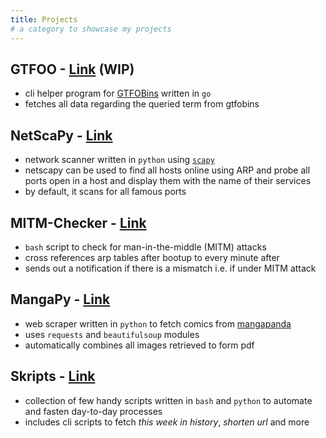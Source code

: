 ```yaml
---
title: Projects
# a category to showcase my projects
---
```


## GTFOO - [Link](https://github.com/lordlabuckdas/gtfoo) (WIP)

* cli helper program for [GTFOBins](https://gtfobins.github.io/) written in `go`
* fetches all data regarding the queried term from gtfobins

## NetScaPy - [Link](https://github.com/lordlabuckdas/netscapy)

* network scanner written in `python` using [`scapy`](https://scapy.net/)
* netscapy can be used to find all hosts online using ARP and probe all ports open in a host and display them with the name of their services
* by default, it scans for all famous ports

## MITM-Checker - [Link](https://github.com/lordlabuckdas/skripts/tree/master/mitmchecker)

* `bash` script to check for man-in-the-middle (MITM) attacks
* cross references arp tables after bootup to every minute after
* sends out a notification if there is a mismatch i.e. if under MITM attack

## MangaPy - [Link](https://github.com/lordlabuckdas/mangapy)

* web scraper written in `python` to fetch comics from [mangapanda](https://mangapanda.com)
* uses `requests` and `beautifulsoup` modules
* automatically combines all images retrieved to form pdf

## Skripts - [Link](https://github.com/lordlabuckdas/skripts)

* collection of few handy scripts written in `bash` and `python` to automate and fasten day-to-day processes
* includes cli scripts to fetch *this week in history*, *shorten url* and more
